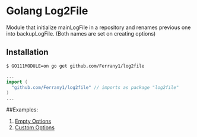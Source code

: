 # Golang Log2File

Module that initialize mainLogFile in a repository and renames previous one into backupLogFile. (Both names are set on creating options)

## Installation
```
$ GO111MODULE=on go get github.com/Ferrany1/log2file
```

```go
...
import (
  "github.com/Ferrany1/log2file" // imports as package "log2file"
)
...
```



##Examples:
1. [Empty Options](/examples/example1/example1_empty.go)
2. [Custom Options](/examples/example2/example2_custom.go)